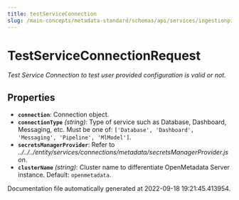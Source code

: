 ```yaml
---
title: testServiceConnection
slug: /main-concepts/metadata-standard/schemas/api/services/ingestionpipelines/testserviceconnection
---
```


# TestServiceConnectionRequest

*Test Service Connection to test user provided configuration is valid or not.*

## Properties

- **`connection`**: Connection object.
- **`connectionType`** *(string)*: Type of service such as Database, Dashboard, Messaging, etc. Must be one of: `['Database', 'Dashboard', 'Messaging', 'Pipeline', 'MlModel']`.
- **`secretsManagerProvider`**: Refer to *../../../entity/services/connections/metadata/secretsManagerProvider.json*.
- **`clusterName`** *(string)*: Cluster name to differentiate OpenMetadata Server instance. Default: `openmetadata`.


Documentation file automatically generated at 2022-09-18 19:21:45.413954.
